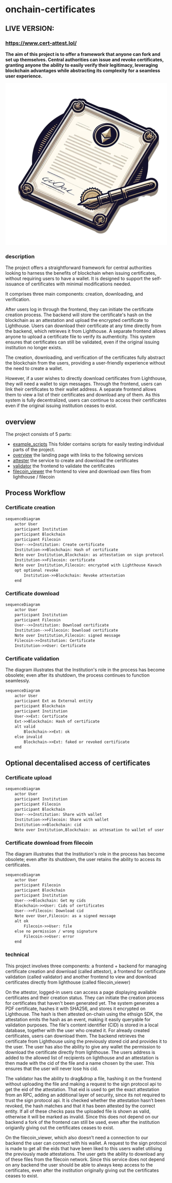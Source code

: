 # onchain-certificates

## LIVE VERSION:
### https://www.cert-attest.lol/

**The aim of this project is to offer a framework that anyone can fork and set up themselves. Central authorities can issue and revoke certificates, granting anyone the ability to easily verify their legitimacy, leveraging blockchain advantages while abstracting its complexity for a seamless user experience.** 

![logo](docs/images/logo.png)

### description

The project offers a straightforward framework for central authorities looking to harness the benefits of blockchain when issuing certificates, without requiring users to have a wallet. It is designed to support the self-issuance of certificates with minimal modifications needed.

It comprises three main components: creation, downloading, and verification.

After users log in through the frontend, they can initiate the certificate creation process. The backend will store the certificate's hash on the blockchain as an attestation and upload the encrypted certificate to Lighthouse. 
Users can download their certificate at any time directly from the backend, which retrieves it from Lighthouse.
A separate frontend allows anyone to upload a certificate file to verify its authenticity. This system ensures that certificates can still be validated, even if the original issuing institution no longer exists.

The creation, downloading, and verification of the certificates fully abstract the blockchain from the users, providing a user-friendly experience without the need to create a wallet.

However, if a user wishes to directly download certificates from Lighthouse, they will need a wallet to sign messages. Through the frontend, users can link their certificates to their wallet address. A separate frontend allows them to view a list of their certificates and download any of them. As this system is fully decentralized, users can continue to access their certificates even if the original issuing institution ceases to exist.

## overview 

The project consists of 5 parts:
- [example_scripts](example_scripts) This folder contains scripts for easily testing individual parts of the project.
- [overview](docs) the landing page with links to the following services
- [attester](attester) the service to create and download the certificates
- [validator](validator) the frontend to validate the certificates
- [filecoin_viewer](filecoin_viewer) the frontend to view and download own files from lighthouse / filecoin

## Process Workflow

### Certificate creation
```mermaid
sequenceDiagram
    actor User
    participant Institution
    participant Blockchain
    participant Filecoin
    User-->>Institution: Create certificate
    Institution->>Blockchain: Hash of certificate
    Note over Institution,Blockchain: as attestation on sign protocol
    Institution->>Filecoin: certificate
    Note over Institution,Filecoin: encrypted with Lighthouse Kavach 
    opt optional revoke
        Institution->>Blockchain: Revoke attestation
    end
```

### Certificate download
```mermaid
sequenceDiagram
    actor User
    participant Institution
    participant Filecoin
    User-->>Institution: Download certificate
    Institution-->>Filecoin: Download certificate
    Note over Institution,Filecoin: signed message 
    Filecoin->>Institution: Certificate
    Institution->>User: Certificate
```

### Certificate validation
The diagram illustrates that the Institution's role in the process has become obsolete; even after its shutdown, the process continues to function seamlessly.

```mermaid
sequenceDiagram
    actor User
    participant Ext as External entity
    participant Blockchain
    participant Institution
    User->>Ext: Certificate
    Ext->>Blockchain: Hash of certificate 
    alt valid
        Blockchain->>Ext: ok
    else invalid
        Blockchain->>Ext: faked or revoked certificate
    end
```

## Optional decentalised access of certificates

### Certificate upload
```mermaid
sequenceDiagram
    actor User
    participant Institution
    participant Filecoin
    participant Blockchain
    User-->>Institution: Share with wallet
    Institution->>Filecoin: Share with wallet
    Institution->>Blockchain: cid 
    Note over Institution,Blockchain: as attesation to wallet of user
```

### Certificate download from filecoin
The diagram illustrates that the Institution's role in the process has become obsolete; even after its shutdown, the user retains the ability to access its certificates.

```mermaid
sequenceDiagram
    actor User
    participant Filecoin
    participant Blockchain
    participant Institution
    User-->>Blockchain: Get my cids
    Blockchain->>User: Cids of certificates
    User-->>Filecoin: Download cid
    Note over User,Filecoin: as a signed message
    alt ok
        Filecoin->>User: file
    else no permission / wrong signature
        Filecoin->>User: error
    end
```

### technical

This project involves three components: a frontend + backend for managing certificate creation and download (called attestor), a frontend for certificate validation (called validator) and another frontend to view and download certificates directly from lighthouse (called filecoin_viewer)

On the attestor, logged-in users can access a page displaying available certificates and their creation status. They can initiate the creation process for certificates that haven't been generated yet. The system generates a PDF certificate, hashes it with SHA256, and stores it encrypted on Lighthouse. The hash is then attested on-chain using the ethsign SDK, the attestation emits the hash as an event, making it easily queryable for validation purposes.
The file's content identifier (CID) is stored in a local database, together with the user who created it.
For already created certificates, users can download them. The backend retrieves the certificate from Lighthouse using the previously stored cid and provides it to the user.
The user has also the ability to give any wallet the permission to download the certificate directly from lighthouse. The users address is added to the allowed list of recipients on lighthouse and an attestation is then made with the cid of the file and a name chosen by the user. This ensures that the user will never lose his cid.

The validator has the ability to drag&drop a file, hashing it on the frontend without uploading the file and making a request to the sign protocol api to get the eid of the attestation. 
That eid is used to get the exact attestation from an RPC, adding an additional layer of security, since its not required to trust the sign protocol api.
It is checked whether the attestation hasn’t been revoked, the hash matches and that it has been attested by the correct entity.
If all of these checks pass the uploaded file is shown as valid, otherwise it will be marked as invalid.
Since this does not depend on our backend a fork of the frontend can still be used, even after the institution origianlly giving out the certificates ceases to exist.

On the filecoin_viewer, which also doesn’t need a connection to our backend the user can connect with his wallet. A request to the sign protocol is made to get all the eids that have been liked to this users wallet utilising the previously made attestations. The user gets the ability to download any of these files from the filecoin network. Since this service does not depend on any backend the user should be able to always keep access to the certificates, even after the institution originally giving out the certificates ceases to exist.
